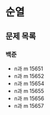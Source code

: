 # 순열

## 문제 목록

### 백준

- n과 m 15651
- n과 m 15652
- n과 m 15654
- n과 m 15655
- n과 m 15656
- n과 m 15657